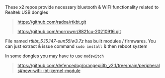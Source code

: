These x2 repos provide necessary bluetooth & WIFI functionality related to Realtek USB dongles

> https://github.com/radxa/rtkbt.git
>
> https://github.com/morrownr/8821cu-20210916.git
>
File named _rtkbt_5.15.147-sun55iw3.7z_ has built modules / firmwares. You can just extract & issue command `sudo install` & then reboot system

In some dongles you may have to use `modswitch`
> https://github.com/defencedog/orangepi3b_v2.1/tree/main/peripherals#new-wifi--bt-kernel-module
